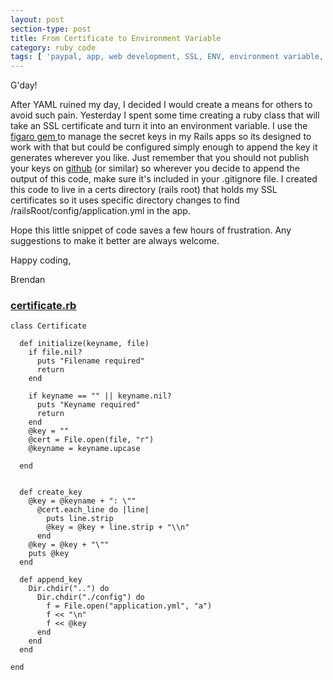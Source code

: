 ```yaml
---
layout: post
section-type: post
title: From Certificate to Environment Variable
category: ruby code
tags: [ 'paypal, app, web development, SSL, ENV, environment variable, figaro, application.yml, Rails, Ruby' ]
---
```


G'day!

After YAML ruined my day, I decided I would create a means for others to avoid such pain.  Yesterday I spent some time
creating a ruby class that will take an SSL certificate and turn it into an environment variable. I use the 
[figaro gem ](https://github.com/laserlemon/figaro) to manage the secret keys in my Rails apps so its designed to work with that
but could be configured simply enough to append the key it generates wherever you like. Just remember that you should not 
publish your keys on [github](https://github.com) (or similar) so wherever you decide to append the output of this code, 
make sure it's included in your .gitignore file. I created this code to live in a certs directory (rails root) that holds
my SSL certificates so it uses specific directory changes to find /railsRoot/config/application.yml in the app.
 
Hope this little snippet of code saves a few hours of frustration. Any suggestions to make it better are always welcome. 

Happy coding,

Brendan



### [certificate.rb](https://gist.github.com/titanium-cranium/b96c751f15dd84fc40e8c4306ada565d)

    class Certificate
    
      def initialize(keyname, file)
        if file.nil?
          puts "Filename required"
          return
        end
    
        if keyname == "" || keyname.nil?
          puts "Keyname required"
          return
        end
        @key = ""
        @cert = File.open(file, "r")
        @keyname = keyname.upcase
    
      end
    
    
      def create_key
        @key = @keyname + ": \""
          @cert.each_line do |line|
            puts line.strip
            @key = @key + line.strip + "\\n"
          end
        @key = @key + "\""
        puts @key
      end
    
      def append_key
        Dir.chdir("..") do
          Dir.chdir("./config") do
            f = File.open("application.yml", "a")
            f << "\n"
            f << @key
          end
        end
      end
    
    end




